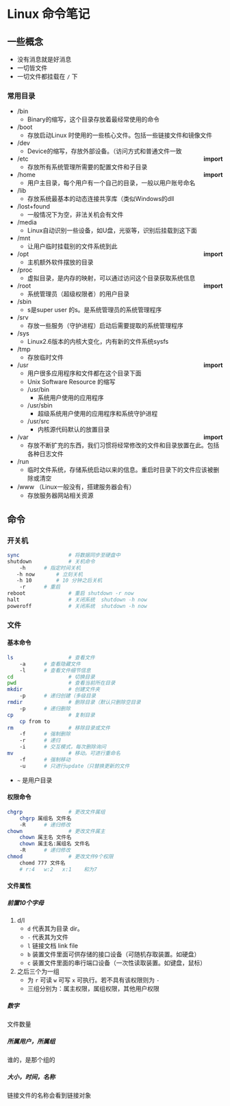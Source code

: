 # Linux 命令笔记
## 一些概念
- 没有消息就是好消息
- 一切皆文件
- 一切文件都挂载在 `/` 下

### 常用目录
- /bin  
    + Binary的缩写，这个目录存放着最经常使用的命令
- /boot 
    + 存放启动Linux 时使用的一些核心文件。包括一些链接文件和镜像文件
- /dev
    + Device的缩写，存放外部设备。（访问方式和普通文件一致
- /etc      <div style="float:right;">**import**</div>
    + 存放所有系统管理所需要的配置文件和子目录
- /home      <div style="float:right;">**import**</div>
    + 用户主目录，每个用户有一个自己的目录，一般以用户账号命名
- /lib
    + 存放系统最基本的动态连接共享库（类似Windows的dll
- /lost+found
    + 一般情况下为空，非法关机会有文件
- /media
    + Linux自动识别一些设备，如U盘，光驱等，识别后挂载到这下面
- /mnt
    + 让用户临时挂载别的文件系统到此
- /opt      <div style="float:right;">**import**</div>
    + 主机额外软件摆放的目录
- /proc
    + 虚拟目录，是内存的映射，可以通过访问这个目录获取系统信息
- /root      <div style="float:right;">**import**</div>
    + 系统管理员（超级权限者）的用户目录
- /sbin
    + s是super user 的s。是系统管理员的系统管理程序
- /srv
    + 存放一些服务（守护进程）启动后需要提取的系统管理程序
- /sys
    + Linux2.6版本的内核大变化，内有新的文件系统sysfs
- /tmp
    + 存放临时文件
- /usr      <div style="float:right;">**import**</div>
    + 用户很多应用程序和文件都在这个目录下面
    + Unix Software Resource 的缩写
    + /usr/bin
        * 系统用户使用的应用程序
    + /usr/sbin
        * 超级系统用户使用的应用程序和系统守护进程
    + /usr/src
        * 内核源代码默认的放置目录
- /var      <div style="float:right;">**import**</div>
    + 存放不断扩充的东西，我们习惯将经常修改的文件和目录放置在此。包括各种日志文件
- /run
    + 临时文件系统，存储系统启动以来的信息。重启时目录下的文件应该被删除或清空
- /www （Linux一般没有，搭建服务器会有）
    + 存放服务器网站相关资源

## 命令
### 开关机
```bash
sync                # 将数据同步至硬盘中
shutdown            # 关机命令
    -h      # 指定时间关机
   -h now       # 立刻关机
   -h 10        # 10 分钟之后关机
    -r      # 重启
reboot              # 重启 shutdown -r now
halt                # 关闭系统  shutdown -h now
poweroff            # 关闭系统  shutdown -h now
```

### 文件
#### 基本命令
```bash
ls                  # 查看文件
    -a      # 查看隐藏文件
    -l      # 查看文件细节信息
cd                  # 切换目录
pwd                 # 查看当前所在目录
mkdir               # 创建文件夹
    -p      # 递归创建（多级目录
rmdir               # 删除目录（默认只删除空目录
    -p      # 递归删除
cp                  # 复制目录
    cp from to
rm                  # 移除目录或文件
    -f      # 强制删除
    -r      # 递归
    -i      # 交互模式，每次删除询问
mv                  # 移动。可进行重命名
    -f      # 强制移动
    -u      # 只进行update（只替换更新的文件
```
- `~` 是用户目录

#### 权限命令
```bash
chgrp               # 更改文件属组
    chgrp 属组名 文件名
    -R      # 递归修改
chown               # 更改文件属主
    chown 属主名 文件名
    chown 属主名:属组名 文件名
    -R      # 递归修改
chmod               # 更改文件9个权限
    chomd 777 文件名
    # r:4   w:2   x:1    和为7
```

#### 文件属性
##### 前置10个字母
1. d/l
    - `d` 代表其为目录 dir。
    - `-` 代表其为文件
    - `l` 链接文档 link file
    - `b` 装置文件里面可供存储的接口设备（可随机存取装置。如硬盘）
    - `c` 装置文件里面的串行端口设备（一次性读取装置。如键盘，鼠标）
2. 之后三个为一组
    - 为 `r` 可读 `w` 可写 `x` 可执行。若不具有该权限则为 `-`
    - 三组分别为：属主权限，属组权限，其他用户权限

##### 数字
文件数量

##### 所属用户，所属组
谁的，是那个组的

##### 大小，时间，名称
链接文件的名称会看到链接对象